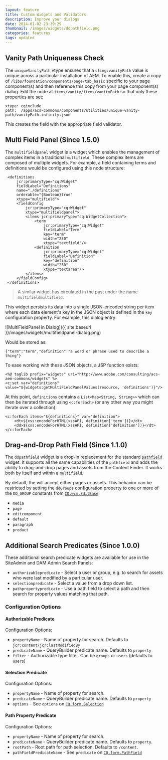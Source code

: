 ```yaml
---
layout: feature
title: Custom Widgets and Validators
description: Improve your dialogs
date: 2014-01-02 23:39:29
thumbnail: /images/widgets/ddpathfield.png
categories: features
tags: updated
---
```


## Vanity Path Uniqueness Check

The `uniqueVanityPath` vtype ensures that a `sling:vanityPath` value is unique across a particular installation of AEM. To enable this, create a copy of `/libs/foundation/components/page/tab_basic` specific to your page component(s) and then reference this copy from your page component(s) dialog. Edit the node at `items/vanity/items/vanityPath` so that only these properties are set:

    xtype: cqinclude
    path:  /apps/acs-commons/components/utilities/unique-vanity-path/vanityPath.infinity.json

This creates the field with the appropriate field validator.

## Multi Field Panel (Since 1.5.0)

The `multifieldpanel` widget is a widget which enables the management of complex items in a traditional `multifield`. These complex items are composed of multiple widgets. For example, a field containing terms and definitions would be configured using this node structure:

     <definitions
         jcr:primaryType="cq:Widget"
         fieldLabel="Definitions"
         name="./definitions"
         orderable="{Boolean}true"
         xtype="multifield">
         <fieldConfig
             jcr:primaryType="cq:Widget"
             xtype="multifieldpanel">
             <items jcr:primaryType="cq:WidgetCollection">
                 <term
                     jcr:primaryType="cq:Widget"
                     fieldLabel="Term"
                     key="term"
                     width="250"
                     xtype="textfield"/>
                 <definition
                     jcr:primaryType="cq:Widget"
                     fieldLabel="Definition"
                     key="definition"
                     width="250"
                     xtype="textarea"/>
             </items>
         </fieldConfig>
     </definitions>

> A similar widget has circulated in the past under the name `multifieldmultifield`.

This widget persists its data into a single JSON-encoded string per item where each data element's key in the JSON object is defined in the `key` configuration property. For example, this dialog entry:

![MultiFieldPanel in Dialog]({{ site.baseurl }}/images/widgets/multifieldpanel-dialog.png)

Would be stored as:

    {"term":"term","definition":"a word or phrase used to describe a thing"}

To ease working with these JSON objects, a JSP function exists:

    <%@ taglib prefix="widgets" uri="http://www.adobe.com/consulting/acs-aem-commons/widgets" %>
    <c:set var="definitions" value="${widgets:getMultiFieldPanelValues(resource, 'definitions')}"/>
    
At this point, `definitions` contains a `List<Map<String, String>>` which can then be iterated through using `<c:forEach>` (or any other way you might iterate over a collection):

	<c:forEach items="${definitions}" var="definition">
	    <dt>${xss:encodeForHTML(xssAPI, definition['term'])}</dt>
	    <dd>${xss:encodeForHTML(xssAPI, definition['definition'])}</dt>
	</c:forEach>

## Drag-and-Drop Path Field (Since 1.1.0)

The `ddpathfield` widget is a drop-in replacement for the standard [`pathfield`](http://dev.day.com/docs/en/cq/current/widgets-api/index.html?class=CQ.form.PathField) widget. It supports all the same capabilities of the `pathfield` and adds the ability to drag-and-drop pages and assets from the Content Finder. It works both by itself and within a `multifield`.

By default, the will accept either pages or assets. This behavior can be restricted by setting the `ddGroups` configuration property to one or more of the `DD_GROUP` constants from [`CQ.wcm.EditBase`](http://dev.day.com/docs/en/cq/current/widgets-api/index.html?class=CQ.wcm.EditBase):

* `media`
* `page`
* `editcomponent`
* `default`
* `paragraph`
* `product`

## Additional Search Predicates (Since 1.0.0)

These additional search predicate widgets are available for use in the SiteAdmin and DAM Admin Search Panels:

* `authorizablepredicate` - Select a user or group, e.g. to search for assets who were last modified by a particular user.
* `selectionpredicate` - Select a value from a drop down list.
* `pathpropertypredicate` - Use a path field to select a path and then search for property values matching that path.

### Configuration Options

#### Authorizable Predicate

Configuration Options:

* `propertyName` - Name of property for search. Defaults to `jcr:content/jcr:lastModifiedBy`
* `predicateName` - QueryBuilder predicate name. Defaults to `property`
* `filter` - Authorizable type filter. Can be `groups` or `users` (defaults to `users`)

#### Selection Predicate

Configuration Options:

* `propertyName` - Name of property for search.
* `predicateName` - QueryBuilder predicate name. Defaults to `property`
* `options` - See `options` on [`CQ.form.Selection`](http://dev.day.com/docs/en/cq/current/widgets-api/?class=CQ.form.Selection)

#### Path Property Predicate

Configuration Options:


* `propertyName` - Name of property for search.
* `predicateName` - QueryBuilder predicate name. Defaults to `property`.
* `rootPath` - Root path for path selection. Defaults to `/content`.
* `pathFieldPredicateName` - See `predicate` on [`CQ.form.PathField`](http://dev.day.com/docs/en/cq/current/widgets-api/?class=CQ.form.PathField)

